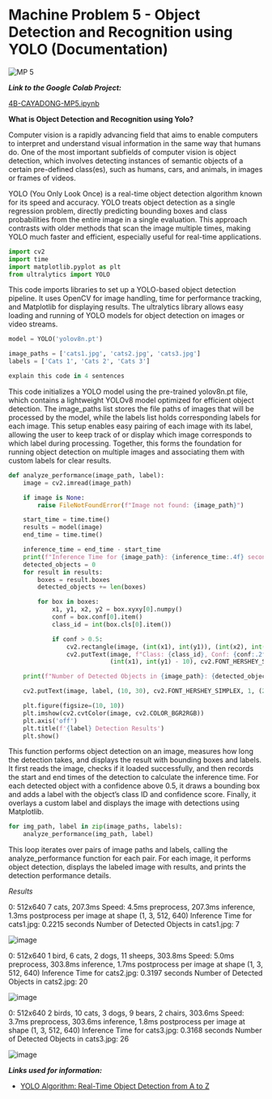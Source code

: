 # **Machine Problem 5 - Object Detection and Recognition using YOLO (Documentation)**

![MP 5](https://github.com/user-attachments/assets/0f5e0b22-e71f-42d4-bdc8-fbbcab7e2f7c)

***Link to the Google Colab Project:***

[4B-CAYADONG-MP5.ipynb](https://colab.research.google.com/drive/1YVEmaccIk3yaxstFr7ggzwboFPNOKKX5?usp=sharing)

**What is Object Detection and Recognition using Yolo?**

Computer vision is a rapidly advancing field that aims to enable computers to interpret and understand visual information in the same way that humans do. One of the most important subfields of computer vision is object detection, which involves detecting instances of semantic objects of a certain pre-defined class(es), such as humans, cars, and animals, in images or frames of videos.

YOLO (You Only Look Once) is a real-time object detection algorithm known for its speed and accuracy. YOLO treats object detection as a single regression problem, directly predicting bounding boxes and class probabilities from the entire image in a single evaluation. This approach contrasts with older methods that scan the image multiple times, making YOLO much faster and efficient, especially useful for real-time applications.

```python
import cv2
import time
import matplotlib.pyplot as plt
from ultralytics import YOLO
```

This code imports libraries to set up a YOLO-based object detection pipeline. It uses OpenCV for image handling, time for performance tracking, and Matplotlib for displaying results. The ultralytics library allows easy loading and running of YOLO models for object detection on images or video streams.

```python
model = YOLO('yolov8n.pt')

image_paths = ['cats1.jpg', 'cats2.jpg', 'cats3.jpg']
labels = ['Cats 1', 'Cats 2', 'Cats 3']

explain this code in 4 sentences
```

This code initializes a YOLO model using the pre-trained yolov8n.pt file, which contains a lightweight YOLOv8 model optimized for efficient object detection. The image_paths list stores the file paths of images that will be processed by the model, while the labels list holds corresponding labels for each image. This setup enables easy pairing of each image with its label, allowing the user to keep track of or display which image corresponds to which label during processing. Together, this forms the foundation for running object detection on multiple images and associating them with custom labels for clear results.

```python
def analyze_performance(image_path, label):
    image = cv2.imread(image_path)

    if image is None:
        raise FileNotFoundError(f"Image not found: {image_path}")

    start_time = time.time()
    results = model(image)
    end_time = time.time()

    inference_time = end_time - start_time
    print(f"Inference Time for {image_path}: {inference_time:.4f} seconds")
    detected_objects = 0
    for result in results:
        boxes = result.boxes
        detected_objects += len(boxes)

        for box in boxes:
            x1, y1, x2, y2 = box.xyxy[0].numpy()
            conf = box.conf[0].item()
            class_id = int(box.cls[0].item())

            if conf > 0.5:
                cv2.rectangle(image, (int(x1), int(y1)), (int(x2), int(y2)), (0, 255, 0), 2)
                cv2.putText(image, f"Class: {class_id}, Conf: {conf:.2f}",
                            (int(x1), int(y1) - 10), cv2.FONT_HERSHEY_SIMPLEX, 0.5, (0, 255, 0), 2)

    print(f"Number of Detected Objects in {image_path}: {detected_objects}")

    cv2.putText(image, label, (10, 30), cv2.FONT_HERSHEY_SIMPLEX, 1, (255, 0, 0), 2)

    plt.figure(figsize=(10, 10))
    plt.imshow(cv2.cvtColor(image, cv2.COLOR_BGR2RGB))
    plt.axis('off')
    plt.title(f'{label} Detection Results')
    plt.show()
```

This function performs object detection on an image, measures how long the detection takes, and displays the result with bounding boxes and labels. It first reads the image, checks if it loaded successfully, and then records the start and end times of the detection to calculate the inference time. For each detected object with a confidence above 0.5, it draws a bounding box and adds a label with the object’s class ID and confidence score. Finally, it overlays a custom label and displays the image with detections using Matplotlib.

```python
for img_path, label in zip(image_paths, labels):
    analyze_performance(img_path, label)
```

This loop iterates over pairs of image paths and labels, calling the analyze_performance function for each pair. For each image, it performs object detection, displays the labeled image with results, and prints the detection performance details.

*Results*

0: 512x640 7 cats, 207.3ms
Speed: 4.5ms preprocess, 207.3ms inference, 1.3ms postprocess per image at shape (1, 3, 512, 640)
Inference Time for cats1.jpg: 0.2215 seconds
Number of Detected Objects in cats1.jpg: 7

![image](https://github.com/user-attachments/assets/b9057058-3861-4031-b9ce-bdc1301b283b)

0: 512x640 1 bird, 6 cats, 2 dogs, 11 sheeps, 303.8ms
Speed: 5.0ms preprocess, 303.8ms inference, 1.7ms postprocess per image at shape (1, 3, 512, 640)
Inference Time for cats2.jpg: 0.3197 seconds
Number of Detected Objects in cats2.jpg: 20

![image](https://github.com/user-attachments/assets/b9971b61-3aa2-4568-81bc-ed68d86ad03f)

0: 512x640 2 birds, 10 cats, 3 dogs, 9 bears, 2 chairs, 303.6ms
Speed: 3.7ms preprocess, 303.6ms inference, 1.8ms postprocess per image at shape (1, 3, 512, 640)
Inference Time for cats3.jpg: 0.3168 seconds
Number of Detected Objects in cats3.jpg: 26

![image](https://github.com/user-attachments/assets/56fac0bd-dafc-4e15-b55d-c76c5424d5fe)

***Links used for information:***

* [YOLO Algorithm: Real-Time Object Detection from A to Z](https://kili-technology.com/data-labeling/machine-learning/yolo-algorithm-real-time-object-detection-from-a-to-z)
